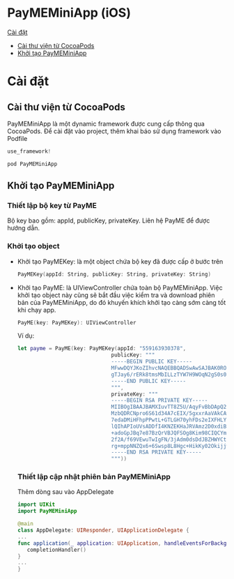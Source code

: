 # PayMEMiniApp (iOS)

[Cài đặt](#cai-dat)
- [Cài thư viện từ CocoaPods](#cai-thu-vien-tu-cocoapods)
- [Khởi tạo PayMEMiniApp](#khoi-tao-paymeminiapp)
# Cài đặt
## Cài thư viện từ CocoaPods 
PayMEMiniApp là một dynamic framework được cung cấp thông qua CocoaPods. Để cài đặt vào project, thêm khai báo sử dụng framework vào Podfile
```swift
use_framework!

pod PayMEMiniApp
```
## Khởi tạo PayMEMiniApp
### Thiết lập bộ key từ PayME 
Bộ key bao gồm: appId, publicKey, privateKey. Liên hệ PayME để được hướng dẫn.
### Khởi tạo object
- Khởi tạo PayMEKey: là một object chứa bộ key đã được cấp ở bước trên
    ```swift
    PayMEKey(appId: String, publicKey: String, privateKey: String)
    ```
- Khởi tạo PayME: là UIViewController chứa toàn bộ PayMEMiniApp. Việc khởi tạo object này cũng sẽ bắt đầu việc kiểm tra và download phiên bản của PayMEMiniApp, do đó khuyến khích khởi tạo càng sớm càng tốt khi chạy app.
    ```swift
    PayME(key: PayMEKey): UIViewController
    ```
  Ví dụ:
    ```swift
    let payme = PayME(key: PayMEKey(appId: "559163930378",
                                  publicKey: """
                                  -----BEGIN PUBLIC KEY-----
                                  MFwwDQYJKoZIhvcNAQEBBQADSwAwSAJBAK0RONYVPYn/3IWloU83Qy16hKNHhlCx
                                  gTJay6/rERk8tmsMbILLzTYW7H9WOqN2gS0s0ymD+3TxP+q+MxEp0qECAwEAAQ==
                                  -----END PUBLIC KEY-----
                                  """,
                                  privateKey: """
                                  -----BEGIN RSA PRIVATE KEY-----
                                  MIIBOgIBAAJBAMXIuvTT8Z5U/AqyFvBbDApQ2STLm9Ca2nmu2pxqwhrhN+80mOLb
                                  MzbQDRCNpro6S61d34A7cEIX/5gxxrAaVAkCAwEAAQJAfzB70e/uJHTgdHxcNgtG
                                  7edaDMiHFhpPPwtL+GTLGH70yhFDs2eIXFHLY/wfRRcxzwGyGOyvXlGbDjsMFdpn
                                  lQIhAPIoUVsADDfI4KNZEKHaJRVAmz2D0xdiB6R716HA7A0XAiEA0RcPxHzYLhVp
                                  +adoGpJBq7e87BzQrVBJQFSOg8Kim98CIQCYmynyFEye1zwiFR3zMfuOsiFjGfFs
                                  2f2A/f69VEwuTwIgFN/3jAdm0dsDdJBZHWYCtnEmpHAQCW2dkpWekNsKvwMCIGXm
                                  rg+mppNNZQx6+6Swsp8L8Hgc+HikKy02Okijjw0W
                                  -----END RSA PRIVATE KEY-----
                                  """))
    ```
  ### Thiết lập cập nhật phiên bản PayMEMiniApp
    Thêm dòng sau vào AppDelegate
    ```swift
    import UIKit
    import PayMEMiniApp
    
    @main
    class AppDelegate: UIResponder, UIApplicationDelegate {
    ...
    func application(_ application: UIApplication, handleEventsForBackgroundURLSession identifier: String, completionHandler: @escaping () -> Void) {
       completionHandler()
    }
    ...
    }
    ```
